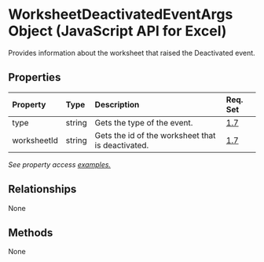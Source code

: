 # WorksheetDeactivatedEventArgs Object (JavaScript API for Excel)

Provides information about the worksheet that raised the Deactivated event.

## Properties

| Property	   | Type	|Description| Req. Set|
|:---------------|:--------|:----------|:----|
|type|string|Gets the type of the event.|[1.7](../requirement-sets/excel-api-requirement-sets.md)|
|worksheetId|string|Gets the id of the worksheet that is deactivated.|[1.7](../requirement-sets/excel-api-requirement-sets.md)|

_See property access [examples.](#property-access-examples)_

## Relationships
None


## Methods
None

